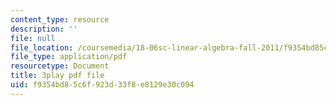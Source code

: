 ```yaml
---
content_type: resource
description: ''
file: null
file_location: /coursemedia/18-06sc-linear-algebra-fall-2011/f9354bd85c6f923d33f8e8129e30c094_zWxhmBCdvFs.pdf
file_type: application/pdf
resourcetype: Document
title: 3play pdf file
uid: f9354bd8-5c6f-923d-33f8-e8129e30c094
---
```


